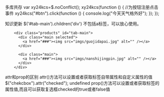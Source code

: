 多库共存
   var xy24kcs=$.noConflict(); 
   xy24kcs(function () {
       //为按钮注册点击事件
   xy24kcs("#btn").click(function () {
           console.log("今天天气格外好");
       });
   });

知识更新
$('#tab-main').children('div')  不包括a标签，可以放心使用。 

        <div class="products" id="tab-main">
          <div class="main selected">
            <a href="###"><img src="imgs/guojidapai.jpg" alt="" /></a>
          </div>
          
          <div class="main">
            <a href="###"><img src="imgs/nanshijingpin.jpg" alt="" /></a>
          </div>   
        </div>

attr和prop的区别
attr()方法可以设置或者获取标签自带属性和自定义属性的值
$("chekcbox").attr("checked"); undefined
prop()方法可以设置或者获取标签的属性值,而且可以获取复选框checked的true或者false值
